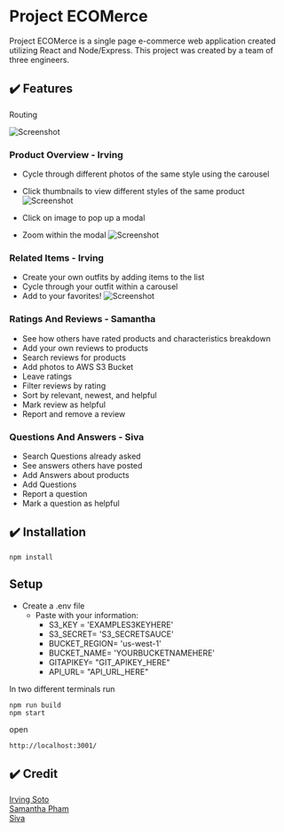 # Project ECOMerce
Project ECOMerce is a single page e-commerce web application created utilizing React and Node/Express. This project was created by a team of three engineers.

## :heavy_check_mark: Features
Routing

![Screenshot](http://g.recordit.co/r3GpT6fwVm.gif)



### Product Overview - Irving

* Cycle through different photos of the same style using the carousel
* Click thumbnails to view different styles of the same product
![Screenshot](http://g.recordit.co/pFiiwNQxV3.gif)


* Click on image to pop up a modal
* Zoom within the modal
![Screenshot](http://g.recordit.co/l7jxtacOtw.gif)

### Related Items - Irving

* Create your own outfits by adding items to the list
* Cycle through your outfit within a carousel
* Add to your favorites!
![Screenshot](http://g.recordit.co/xPjmtsaOsL.gif)


### Ratings And Reviews - Samantha

* See how others have rated products and characteristics breakdown
* Add your own reviews to products
* Search reviews for products
* Add photos to AWS S3 Bucket
* Leave ratings
* Filter reviews by rating
* Sort by relevant, newest, and helpful
* Mark review as helpful
* Report and remove a review

### Questions And Answers - Siva
* Search Questions already asked
* See answers others have posted
* Add Answers about products
* Add Questions
* Report a question
* Mark a question as helpful

## :heavy_check_mark: Installation

```
npm install
```

## Setup
* Create a .env file
  * Paste with your information:
    * S3_KEY = 'EXAMPLES3KEYHERE'
    * S3_SECRET= 'S3_SECRETSAUCE'
    * BUCKET_REGION= 'us-west-1'
    * BUCKET_NAME= 'YOURBUCKETNAMEHERE'
    * GITAPIKEY= "GIT_APIKEY_HERE"
    * API_URL= "API_URL_HERE"



In two different terminals run

```
npm run build
npm start
```

open

```
http://localhost:3001/

```

## :heavy_check_mark: Credit

[Irving Soto](https://github.com/sotoi)
<br>
[Samantha Pham](https://github.com/samanthavpham)
<br>
[Siva](https://github.com/sivaranjani19)

